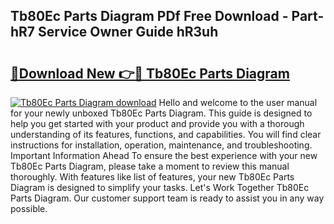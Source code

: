 ## Tb80Ec Parts Diagram PDf Free Download - Part-hR7 Service Owner Guide hR3uh

# <h2><a href="http://dfpp7x5.blite.top/?on=Tb80Ec+Parts+Diagram">🔗Download New 👉🔴 Tb80Ec Parts Diagram</a></h2>

[![Tb80Ec Parts Diagram download](https://i.imgur.com/lujVjoI.png)](http://dfpp7x5.blite.top/?on=Tb80Ec+Parts+Diagram)
Hello and welcome to the user manual for your newly unboxed Tb80Ec Parts Diagram. This guide is designed to help you get started with your product and provide you with a thorough understanding of its features, functions, and capabilities. You will find clear instructions for installation, operation, maintenance, and troubleshooting. Important Information Ahead To ensure the best experience with your new Tb80Ec Parts Diagram, please take a moment to review this manual thoroughly. With features like list of features, your new Tb80Ec Parts Diagram is designed to simplify your tasks. Let's Work Together Tb80Ec Parts Diagram. Our customer support team is ready to assist you in any way possible.
